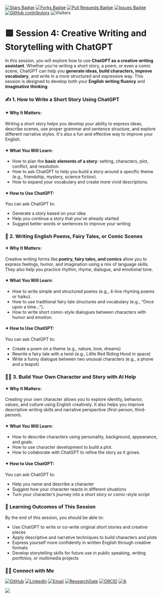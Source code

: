 <a href="https://github.com/drshahizan/short-course/stargazers"><img src="https://img.shields.io/github/stars/drshahizan/short-course" alt="Stars Badge"/></a>
<a href="https://github.com/drshahizan/short-course/network/members"><img src="https://img.shields.io/github/forks/drshahizan/short-course" alt="Forks Badge"/></a>
<a href="https://github.com/drshahizan/short-course/pulls"><img src="https://img.shields.io/github/issues-pr/drshahizan/short-course" alt="Pull Requests Badge"/></a>
<a href="https://github.com/drshahizan/short-course"><img src="https://img.shields.io/github/issues/drshahizan/short-course" alt="Issues Badge"/></a>
<a href="https://github.com/drshahizan/short-course/graphs/contributors"><img alt="GitHub contributors" src="https://img.shields.io/github/contributors/drshahizan/short-course?color=2b9348"></a>
![Visitors](https://api.visitorbadge.io/api/visitors?path=https%3A%2F%2Fgithub.com%2Fdrshahizan%2Fshort-course&labelColor=%23d9e3f0&countColor=%23697689&style=flat)


# 🟨 **Session 4: Creative Writing and Storytelling with ChatGPT**

In this session, you will explore how to use **ChatGPT as a creative writing assistant**. Whether you're writing a short story, a poem, or even a comic scene, ChatGPT can help you **generate ideas, build characters, improve vocabulary**, and write in a more structured and expressive way. This session is designed to develop both your **English writing fluency** and **imaginative thinking**.

### ✍️ **1. How to Write a Short Story Using ChatGPT**

#### ✦ Why It Matters:

Writing a short story helps you develop your ability to express ideas, describe scenes, use proper grammar and sentence structure, and explore different narrative styles. It's also a fun and effective way to improve your English.

#### ✦ What You Will Learn:

* How to plan the **basic elements of a story**: setting, characters, plot, conflict, and resolution.
* How to ask ChatGPT to help you build a story around a specific theme (e.g., friendship, mystery, science fiction).
* How to expand your vocabulary and create more vivid descriptions.

#### ✦ How to Use ChatGPT:

You can ask ChatGPT to:

* Generate a story based on your idea
* Help you continue a story that you’ve already started
* Suggest better words or sentences to improve your writing

### 🌈 **2. Writing English Poems, Fairy Tales, or Comic Scenes**

#### ✦ Why It Matters:

Creative writing forms like **poetry, fairy tales, and comics** allow you to express feelings, humor, and imagination using a mix of language skills. They also help you practice rhythm, rhyme, dialogue, and emotional tone.

#### ✦ What You Will Learn:

* How to write simple and structured poems (e.g., 4-line rhyming poems or haiku).
* How to use traditional fairy tale structures and vocabulary (e.g., “Once upon a time...”).
* How to write short comic-style dialogues between characters with humor and emotion.

#### ✦ How to Use ChatGPT:

You can ask ChatGPT to:

* Create a poem on a theme (e.g., nature, love, dreams)
* Rewrite a fairy tale with a twist (e.g., Little Red Riding Hood in space)
* Write a funny dialogue between two unusual characters (e.g., a phone and a teapot)

### 🧙‍♂️ **3. Build Your Own Character and Story with AI Help**

#### ✦ Why It Matters:

Creating your own character allows you to explore identity, behavior, values, and culture using English creatively. It also helps you improve descriptive writing skills and narrative perspective (first-person, third-person).

#### ✦ What You Will Learn:

* How to describe characters using personality, background, appearance, and goals.
* How to use character development to build a plot.
* How to collaborate with ChatGPT to refine the story as it grows.

#### ✦ How to Use ChatGPT:

You can ask ChatGPT to:

* Help you name and describe a character
* Suggest how your character reacts in different situations
* Turn your character’s journey into a short story or comic-style script

### 🎯 **Learning Outcomes of This Session**

By the end of this session, you should be able to:

* Use ChatGPT to write or co-write original short stories and creative pieces
* Apply descriptive and narrative techniques to build characters and plots
* Express yourself more confidently in written English through creative formats
* Develop storytelling skills for future use in public speaking, writing portfolios, or multimedia projects



### 🙌🏻 Connect with Me
<p align="left">
    <a href="https://github.com/drshahizan" target="_blank"><img alt="GitHub" src="https://img.shields.io/badge/-@drshahizan-181717?style=flat-square&logo=GitHub&logoColor=white"></a>
    <a href="https://www.linkedin.com/in/drshahizan" target="_blank"><img alt="LinkedIn" src="https://img.shields.io/badge/-drshahizan-blue?style=flat-square&logo=Linkedin&logoColor=white&link=https://www.linkedin.com/in/drshahizan/"></a>
    <a href="mailto:shahizan@utm.my" target="_blank"><img alt="Email" src="https://img.shields.io/badge/-shahizan@utm.my-c14438?style=flat-square&logo=Gmail&logoColor=white&link=mailto:shahizan@utm.my.com"></a>
    <a href="https://www.researchgate.net/profile/Mohd-Othman-28" target="_blank"><img alt="ResearchGate" src="https://img.shields.io/badge/-ResearchGate-00CCBB?style=flat-square&logo=ResearchGate&logoColor=white"></a>
    <a href="https://orcid.org/0000-0003-4261-1873" target="_blank"><img alt="ORCID" src="https://img.shields.io/badge/-ORCID-A6CE39?style=flat-square&logo=ORCID&logoColor=white"></a> 
 <a href="https://visitorbadge.io/status?path=https%3A%2F%2Fgithub.com%2Fdrshahizan" target="_blank"><img alt="A" src="https://api.visitorbadge.io/api/visitors?path=https%3A%2F%2Fgithub.com%2Fdrshahizan&labelColor=%23697689&countColor=%23555555&style=plastic"></a>
 
![](https://hit.yhype.me/github/profile?user_id=81284918)
</p>


